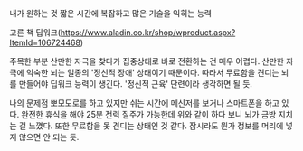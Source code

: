 내가 원하는 것
짧은 시간에 복잡하고 많은 기술을 익히는 능력

고른 책
딥워크(https://www.aladin.co.kr/shop/wproduct.aspx?ItemId=106724468)

주목한 부분
산만한 자극을 찾다가 집중상태로 바로 전환하는 건 매우 어렵다.
산만한 자극에 익숙한 뇌는 일종의 '정신적 장애' 상태이기 때문이다.
따라서 무료함을 견디는 뇌를 만들어야 딥워크 능력이 생긴다.
'정신적 근육' 단련이라 생각하면 될 듯.

나의 문제점
뽀모도로를 하고 있지만 쉬는 시간에 메신저를 보거나 스마트폰을 하고 있다.
완전한 휴식을 해야 25분 전력 질주가 가능한데 위와 같이 하다 보니 뇌가 금방 지치는 걸 느꼈다.
또한 무료함을 못 견디는 상태인 것 같다. 잠시라도 뭔가 정보를 머리에 넣지 않으면 안 되는 듯.

